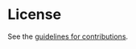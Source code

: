# License

See the
[guidelines for contributions](https://github.com/GregoireHebert/draft-hebert-http-batch-00/blob/main/CONTRIBUTING.md).
